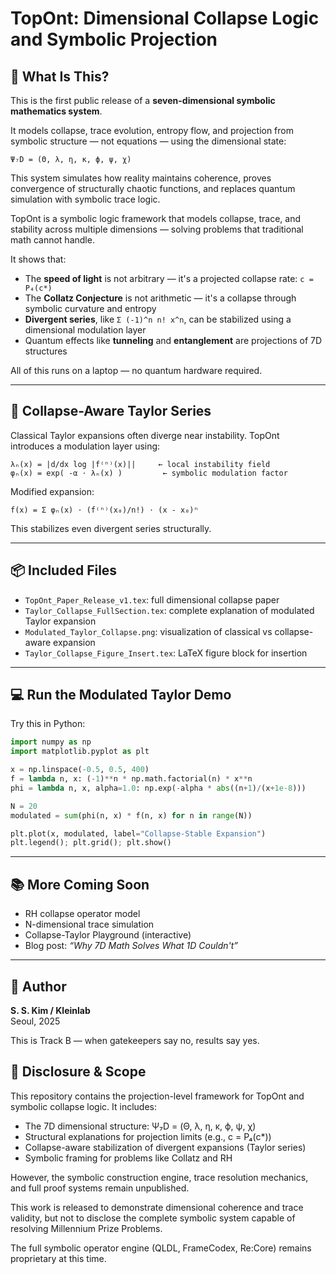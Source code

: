 # TopOnt: Dimensional Collapse Logic and Symbolic Projection

## 🧠 What Is This?

This is the first public release of a **seven-dimensional symbolic mathematics system**.

It models collapse, trace evolution, entropy flow, and projection from symbolic structure — not equations — using the dimensional state:
```
Ψ₇D = (Θ, λ, η, κ, ϕ, ψ, χ)
```
This system simulates how reality maintains coherence, proves convergence of structurally chaotic functions, and replaces quantum simulation with symbolic trace logic.


TopOnt is a symbolic logic framework that models collapse, trace, and stability across multiple dimensions — solving problems that traditional math cannot handle.

It shows that:
- The **speed of light** is not arbitrary — it's a projected collapse rate: `c = P₄(c*)`
- The **Collatz Conjecture** is not arithmetic — it's a collapse through symbolic curvature and entropy
- **Divergent series**, like `Σ (-1)^n n! x^n`, can be stabilized using a dimensional modulation layer
- Quantum effects like **tunneling** and **entanglement** are projections of 7D structures

All of this runs on a laptop — no quantum hardware required.

---

## 🔄 Collapse-Aware Taylor Series

Classical Taylor expansions often diverge near instability. TopOnt introduces a modulation layer using:

```
λₙ(x) = |d/dx log |f⁽ⁿ⁾(x)||     ← local instability field
φₙ(x) = exp( -α ⋅ λₙ(x) )         ← symbolic modulation factor
```

Modified expansion:
```
f̃(x) = Σ φₙ(x) ⋅ (f⁽ⁿ⁾(x₀)/n!) ⋅ (x - x₀)ⁿ
```

This stabilizes even divergent series structurally.

---

## 📦 Included Files

- `TopOnt_Paper_Release_v1.tex`: full dimensional collapse paper
- `Taylor_Collapse_FullSection.tex`: complete explanation of modulated Taylor expansion
- `Modulated_Taylor_Collapse.png`: visualization of classical vs collapse-aware expansion
- `Taylor_Collapse_Figure_Insert.tex`: LaTeX figure block for insertion

---

## 💻 Run the Modulated Taylor Demo

Try this in Python:

```python
import numpy as np
import matplotlib.pyplot as plt

x = np.linspace(-0.5, 0.5, 400)
f = lambda n, x: (-1)**n * np.math.factorial(n) * x**n
phi = lambda n, x, alpha=1.0: np.exp(-alpha * abs((n+1)/(x+1e-8)))

N = 20
modulated = sum(phi(n, x) * f(n, x) for n in range(N))

plt.plot(x, modulated, label="Collapse-Stable Expansion")
plt.legend(); plt.grid(); plt.show()
```

---

## 📚 More Coming Soon

- RH collapse operator model
- N-dimensional trace simulation
- Collapse-Taylor Playground (interactive)
- Blog post: _“Why 7D Math Solves What 1D Couldn't”_

---

## 🚀 Author

**S. S. Kim / Kleinlab**  
Seoul, 2025

This is Track B — when gatekeepers say no, results say yes.

## 🔐 Disclosure & Scope

This repository contains the projection-level framework for TopOnt and symbolic collapse logic. It includes:

- The 7D dimensional structure: Ψ₇D = (Θ, λ, η, κ, ϕ, ψ, χ)
- Structural explanations for projection limits (e.g., c = P₄(c*))
- Collapse-aware stabilization of divergent expansions (Taylor series)
- Symbolic framing for problems like Collatz and RH

However, the symbolic construction engine, trace resolution mechanics, and full proof systems remain unpublished.

This work is released to demonstrate dimensional coherence and trace validity, but not to disclose the complete symbolic system capable of resolving Millennium Prize Problems.

The full symbolic operator engine (QLDL, FrameCodex, Re:Core) remains proprietary at this time.
